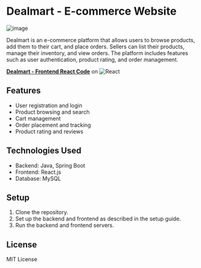 # Dealmart - E-commerce Website
![image](https://github.com/user-attachments/assets/5e811d3f-6986-430a-ab31-03aedc4b3ead)


Dealmart is an e-commerce platform that allows users to browse products, add them to their cart, and place orders. Sellers can list their products, manage their inventory, and view orders. The platform includes features such as user authentication, product rating, and order management.

**[Dealmart - Frontend React Code](https://github.com/lakshyakalia/dealmart-react)** on ![React](https://img.shields.io/badge/react-%2320232a.svg?style=for-the-badge&logo=react&logoColor=%2361DAFB)

## Features
- User registration and login
- Product browsing and search
- Cart management
- Order placement and tracking
- Product rating and reviews

## Technologies Used
- Backend: Java, Spring Boot
- Frontend: React.js
- Database: MySQL

## Setup
1. Clone the repository.
2. Set up the backend and frontend as described in the setup guide.
3. Run the backend and frontend servers.

## License
MIT License
